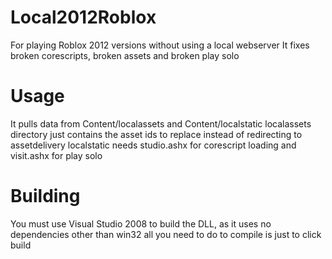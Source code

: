 # Local2012Roblox
For playing Roblox 2012 versions without using a local webserver
It fixes broken corescripts, broken assets and broken play solo

# Usage
It pulls data from Content/localassets and Content/localstatic
localassets directory just contains the asset ids to replace instead of redirecting to assetdelivery
localstatic needs studio.ashx for corescript loading and visit.ashx for play solo

# Building
You must use Visual Studio 2008 to build the DLL, as it uses no dependencies other than win32 all you need to do to compile is just to click build
